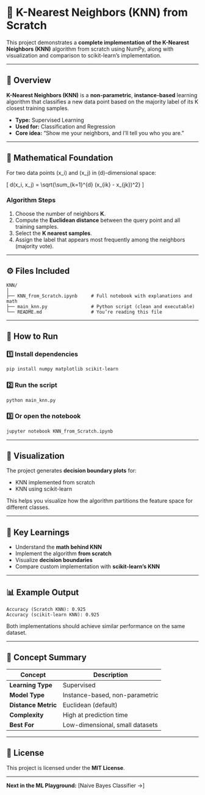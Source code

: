 
# 🧠 K-Nearest Neighbors (KNN) from Scratch

This project demonstrates a **complete implementation of the K-Nearest Neighbors (KNN)** algorithm from scratch using NumPy, along with visualization and comparison to scikit-learn’s implementation.

---

## 📘 Overview
**K-Nearest Neighbors (KNN)** is a **non-parametric**, **instance-based** learning algorithm that classifies a new data point based on the majority label of its K closest training samples.

- **Type:** Supervised Learning  
- **Used for:** Classification and Regression  
- **Core idea:** “Show me your neighbors, and I’ll tell you who you are.”  

---

## 🧮 Mathematical Foundation

For two data points \(x_i\) and \(x_j\) in \(d\)-dimensional space:

\[
d(x_i, x_j) = \sqrt{\sum_{k=1}^{d} (x_{ik} - x_{jk})^2}
\]

### Algorithm Steps
1. Choose the number of neighbors **K**.  
2. Compute the **Euclidean distance** between the query point and all training samples.  
3. Select the **K nearest samples**.  
4. Assign the label that appears most frequently among the neighbors (majority vote).  

---

## ⚙️ Files Included

```
KNN/
│
├── KNN_from_Scratch.ipynb     # Full notebook with explanations and math
├── main_knn.py                # Python script (clean and executable)
└── README.md                  # You’re reading this file
```

---

## 🚀 How to Run

### 1️⃣ Install dependencies
```bash
pip install numpy matplotlib scikit-learn
```

### 2️⃣ Run the script
```bash
python main_knn.py
```

### 3️⃣ Or open the notebook
```bash
jupyter notebook KNN_from_Scratch.ipynb
```

---

## 🎨 Visualization

The project generates **decision boundary plots** for:
- KNN implemented from scratch  
- KNN using scikit-learn  

This helps you visualize how the algorithm partitions the feature space for different classes.

---

## 🧩 Key Learnings

- Understand the **math behind KNN**  
- Implement the algorithm **from scratch**  
- Visualize **decision boundaries**  
- Compare custom implementation with **scikit-learn’s KNN**  

---

## 📊 Example Output

```
Accuracy (Scratch KNN): 0.925
Accuracy (scikit-learn KNN): 0.925
```

Both implementations should achieve similar performance on the same dataset.

---

## 🧠 Concept Summary

| Concept | Description |
|----------|-------------|
| **Learning Type** | Supervised |
| **Model Type** | Instance-based, non-parametric |
| **Distance Metric** | Euclidean (default) |
| **Complexity** | High at prediction time |
| **Best For** | Low-dimensional, small datasets |

---

## 📜 License
This project is licensed under the **MIT License**.

---

**Next in the ML Playground:** [Naive Bayes Classifier →]
